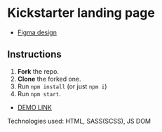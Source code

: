 # Kickstarter landing page

-   [Figma design](https://www.figma.com/file/5jdcVOv7NiA0l0HGfqEyHC/%E2%84%9611-(kickstarter)-(Copy)?node-id=0%3A1)

## Instructions
1. **Fork** the repo.
2. **Clone** the forked one.
3. Run `npm install` (or just `npm i`)
4. Run `npm start`.

-  [DEMO LINK](https://Smikhotur.github.io/Kickstarter/)

Technologies used:  HTML, SASS(SCSS), JS DOM
